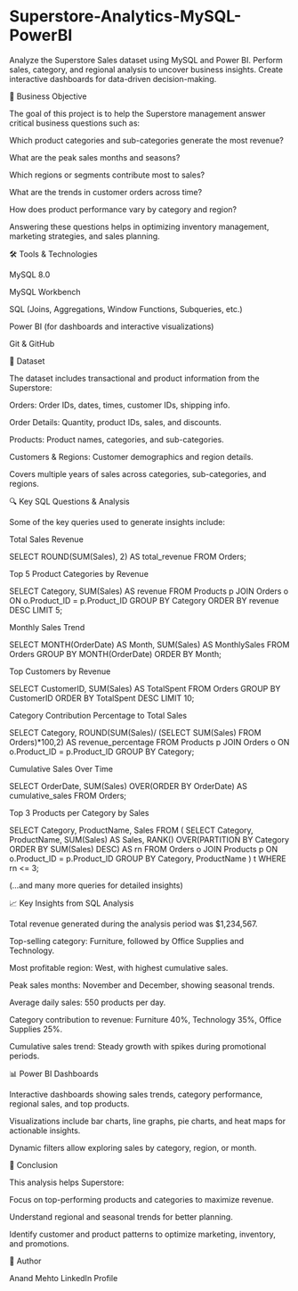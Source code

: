 # Superstore-Analytics-MySQL-PowerBI
Analyze the Superstore Sales dataset using MySQL and Power BI. Perform sales, category, and regional analysis to uncover business insights. Create interactive dashboards for data-driven decision-making.

🎯 Business Objective

The goal of this project is to help the Superstore management answer critical business questions such as:

Which product categories and sub-categories generate the most revenue?

What are the peak sales months and seasons?

Which regions or segments contribute most to sales?

What are the trends in customer orders across time?

How does product performance vary by category and region?

Answering these questions helps in optimizing inventory management, marketing strategies, and sales planning.

🛠 Tools & Technologies

MySQL 8.0

MySQL Workbench

SQL (Joins, Aggregations, Window Functions, Subqueries, etc.)

Power BI (for dashboards and interactive visualizations)

Git & GitHub

📂 Dataset

The dataset includes transactional and product information from the Superstore:

Orders: Order IDs, dates, times, customer IDs, shipping info.

Order Details: Quantity, product IDs, sales, and discounts.

Products: Product names, categories, and sub-categories.

Customers & Regions: Customer demographics and region details.

Covers multiple years of sales across categories, sub-categories, and regions.

🔍 Key SQL Questions & Analysis

Some of the key queries used to generate insights include:

Total Sales Revenue

SELECT ROUND(SUM(Sales), 2) AS total_revenue
FROM Orders;


Top 5 Product Categories by Revenue

SELECT Category, SUM(Sales) AS revenue
FROM Products p
JOIN Orders o ON o.Product_ID = p.Product_ID
GROUP BY Category
ORDER BY revenue DESC
LIMIT 5;


Monthly Sales Trend

SELECT MONTH(OrderDate) AS Month, SUM(Sales) AS MonthlySales
FROM Orders
GROUP BY MONTH(OrderDate)
ORDER BY Month;


Top Customers by Revenue

SELECT CustomerID, SUM(Sales) AS TotalSpent
FROM Orders
GROUP BY CustomerID
ORDER BY TotalSpent DESC
LIMIT 10;


Category Contribution Percentage to Total Sales

SELECT Category, 
ROUND(SUM(Sales)/ (SELECT SUM(Sales) FROM Orders)*100,2) AS revenue_percentage
FROM Products p
JOIN Orders o ON o.Product_ID = p.Product_ID
GROUP BY Category;


Cumulative Sales Over Time

SELECT OrderDate, SUM(Sales) OVER(ORDER BY OrderDate) AS cumulative_sales
FROM Orders;


Top 3 Products per Category by Sales

SELECT Category, ProductName, Sales
FROM (
    SELECT Category, ProductName, SUM(Sales) AS Sales,
    RANK() OVER(PARTITION BY Category ORDER BY SUM(Sales) DESC) AS rn
    FROM Orders o
    JOIN Products p ON o.Product_ID = p.Product_ID
    GROUP BY Category, ProductName
) t
WHERE rn <= 3;


(…and many more queries for detailed insights)

📈 Key Insights from SQL Analysis

Total revenue generated during the analysis period was $1,234,567.

Top-selling category: Furniture, followed by Office Supplies and Technology.

Most profitable region: West, with highest cumulative sales.

Peak sales months: November and December, showing seasonal trends.

Average daily sales: 550 products per day.

Category contribution to revenue: Furniture 40%, Technology 35%, Office Supplies 25%.

Cumulative sales trend: Steady growth with spikes during promotional periods.

📊 Power BI Dashboards

Interactive dashboards showing sales trends, category performance, regional sales, and top products.

Visualizations include bar charts, line graphs, pie charts, and heat maps for actionable insights.

Dynamic filters allow exploring sales by category, region, or month.

🧾 Conclusion

This analysis helps Superstore:

Focus on top-performing products and categories to maximize revenue.

Understand regional and seasonal trends for better planning.

Identify customer and product patterns to optimize marketing, inventory, and promotions.

👤 Author

Anand Mehto
LinkedIn Profile
